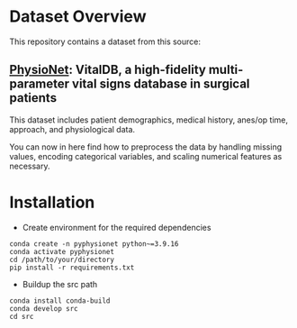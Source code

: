 # Dataset Overview
This repository contains a dataset from this source:
## [PhysioNet](https://physionet.org/content/vitaldb/1.0.0/): VitalDB, a high-fidelity multi-parameter vital signs database in surgical patients
This dataset includes patient demographics, medical history, anes/op time, approach, and physiological data.

You can now in here find how to preprocess the data by handling missing values, encoding categorical variables, and scaling numerical features as necessary.

# Installation
- Create environment for the required dependencies
```
conda create -n pyphysionet python~=3.9.16
conda activate pyphysionet
cd /path/to/your/directory
pip install -r requirements.txt
```
- Buildup the src path
```
conda install conda-build
conda develop src
cd src
```
